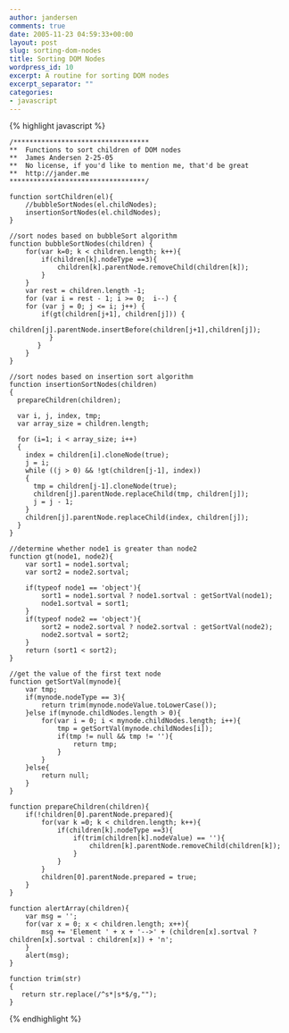 ```yaml
---
author: jandersen
comments: true
date: 2005-11-23 04:59:33+00:00
layout: post
slug: sorting-dom-nodes
title: Sorting DOM Nodes
wordpress_id: 10
excerpt: A routine for sorting DOM nodes
excerpt_separator: ""
categories:
- javascript
---
```


{% highlight javascript %}

    /**********************************
    **  Functions to sort children of DOM nodes
    **  James Andersen 2-25-05
    **  No license, if you'd like to mention me, that'd be great
    **  http://jander.me
    **********************************/
    
    function sortChildren(el){
    	//bubbleSortNodes(el.childNodes);
    	insertionSortNodes(el.childNodes);
    }
    
    //sort nodes based on bubbleSort algorithm
    function bubbleSortNodes(children) {
    	for(var k=0; k < children.length; k++){
    		if(children[k].nodeType ==3){
    			children[k].parentNode.removeChild(children[k]);
    		}
    	}
    	var rest = children.length -1;
    	for (var i = rest - 1; i >= 0;  i--) {
    	for (var j = 0; j <= i; j++) {
    		if(gt(children[j+1], children[j])) {
    			children[j].parentNode.insertBefore(children[j+1],children[j]);
    	      }
    	   }
    	}
    }
    
    //sort nodes based on insertion sort algorithm
    function insertionSortNodes(children)
    {
      prepareChildren(children);
    
      var i, j, index, tmp;
      var array_size = children.length;
    
      for (i=1; i < array_size; i++)
      {
        index = children[i].cloneNode(true);
        j = i;
        while ((j > 0) && !gt(children[j-1], index))
        {
          tmp = children[j-1].cloneNode(true);
          children[j].parentNode.replaceChild(tmp, children[j]);
          j = j - 1;
        }
        children[j].parentNode.replaceChild(index, children[j]);
      }
    }
    
    //determine whether node1 is greater than node2
    function gt(node1, node2){
    	var sort1 = node1.sortval;
    	var sort2 = node2.sortval;
    
    	if(typeof node1 == 'object'){
    		sort1 = node1.sortval ? node1.sortval : getSortVal(node1);
    		node1.sortval = sort1;
    	}
    	if(typeof node2 == 'object'){
    		sort2 = node2.sortval ? node2.sortval : getSortVal(node2);
    		node2.sortval = sort2;
    	}
    	return (sort1 < sort2);
    }
    
    //get the value of the first text node
    function getSortVal(mynode){
    	var tmp;
    	if(mynode.nodeType == 3){
    		return trim(mynode.nodeValue.toLowerCase());
    	}else if(mynode.childNodes.length > 0){
    		for(var i = 0; i < mynode.childNodes.length; i++){
    			tmp = getSortVal(mynode.childNodes[i]);
    			if(tmp != null && tmp != ''){
    				return tmp;
    			}
    		}
    	}else{
    		return null;
    	}
    }
    
    function prepareChildren(children){
    	if(!children[0].parentNode.prepared){
    		for(var k =0; k < children.length; k++){
    			if(children[k].nodeType ==3){
    				if(trim(children[k].nodeValue) == ''){
    					children[k].parentNode.removeChild(children[k]);
    				}
    			}
    		}
    		children[0].parentNode.prepared = true;
    	}
    }
    
    function alertArray(children){
    	var msg = '';
    	for(var x = 0; x < children.length; x++){
    		msg += 'Element ' + x + '-->' + (children[x].sortval ? children[x].sortval : children[x]) + 'n';
    	}
    	alert(msg);
    }
    
    function trim(str)
    {
       return str.replace(/^s*|s*$/g,"");
    }
{% endhighlight %}
